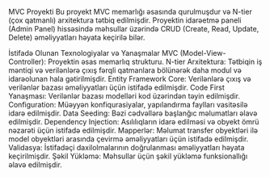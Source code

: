 MVC Proyekti
Bu proyekt MVC memarlığı əsasında qurulmuşdur və N-tier (çox qatmanlı) arxitektura tətbiq edilmişdir. Proyektin idarəetmə paneli (Admin Panel) hissəsində məhsullar üzərində CRUD (Create, Read, Update, Delete) əməliyyatları həyata keçirilə bilər.

İstifadə Olunan Texnologiyalar və Yanaşmalar
MVC (Model-View-Controller): Proyektin əsas memarlıq strukturu.
N-tier Arxitektura: Tətbiqin iş məntiqi və verilənlərə çıxış fərqli qatmanlara bölünərək daha modul və idarəolunan hala gətirilmişdir.
Entity Framework Core: Verilənlərə çıxış və verilənlər bazası əməliyyatları üçün istifadə edilmişdir.
Code First Yanaşması: Verilənlər bazası modelləri kod üzərindən təyin edilmişdir.
Configuration: Müəyyən konfiqurasiyalar, yapılandırma faylları vasitəsilə idarə edilmişdir.
Data Seeding: Bəzi cədvəllərə başlanğıc məlumatları əlavə edilmişdir.
Dependency Injection: Asılılıqların idarə edilməsi və obyekt ömrü nəzarəti üçün istifadə edilmişdir.
Mapperlər: Məlumat transfer obyektləri ilə model obyektləri arasında çevirmə əməliyyatları üçün istifadə edilmişdir.
Validasya: İstifadəçi daxilolmalarının doğrulanması əməliyyatları həyata keçirilmişdir.
Şəkil Yükləmə: Məhsullar üçün şəkil yükləmə funksionallığı əlavə edilmişdir.
